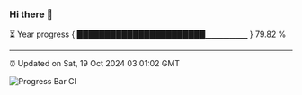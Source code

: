 ### Hi there 👋

⏳ Year progress { ███████████████████████▁▁▁▁▁▁▁ } 79.82 %

---

⏰ Updated on Sat, 19 Oct 2024 03:01:02 GMT

![Progress Bar CI](https://github.com/IshwaranRudhara/GIT-ACTION/workflows/Progress%20Bar%20CI/badge.svg)
